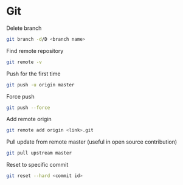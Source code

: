 # Git

Delete branch
```bash
git branch -d/D <branch name>
```

Find remote repository
```bash
git remote -v
```

Push for the first time
```bash
git push -u origin master
```

Force push
```bash
git push --force
```

Add remote origin
```bash
git remote add origin <link>.git
```

Pull update from remote master (useful in open source contribution)
```bash
git pull upstream master
```

Reset to specific commit
```bash
git reset --hard <commit id>
```


